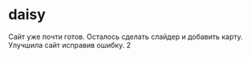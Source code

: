 # daisy

Сайт уже почти готов. Осталось сделать слайдер и добавить карту.
Улучшила сайт исправив ошибку.
2
